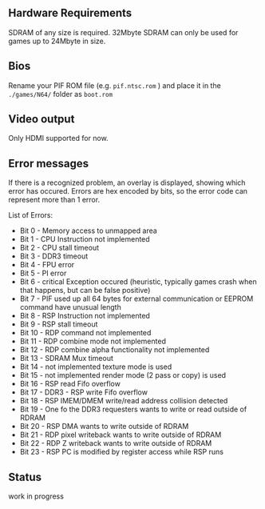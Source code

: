 
## Hardware Requirements
SDRAM of any size is required.
32Mbyte SDRAM can only be used for games up to 24Mbyte in size.

## Bios
Rename your PIF ROM file (e.g. `pif.ntsc.rom` ) and place it in the `./games/N64/` folder as `boot.rom`

## Video output

Only HDMI supported for now.

## Error messages

If there is a recognized problem, an overlay is displayed, showing which error has occured.
Errors are hex encoded by bits, so the error code can represent more than 1 error.

List of Errors:
- Bit 0 - Memory access to unmapped area
- Bit 1 - CPU Instruction not implemented
- Bit 2 - CPU stall timeout
- Bit 3 - DDR3 timeout    
- Bit 4 - FPU error    
- Bit 5 - PI error
- Bit 6 - critical Exception occured (heuristic, typically games crash when that happens, but can be false positive)
- Bit 7 - PIF used up all 64 bytes for external communication or EEPROM command have unusual length
- Bit 8 - RSP Instruction not implemented
- Bit 9 - RSP stall timeout
- Bit 10 - RDP command not implemented
- Bit 11 - RDP combine mode not implemented
- Bit 12 - RDP combine alpha functionality not implemented
- Bit 13 - SDRAM Mux timeout
- Bit 14 - not implemented texture mode is used
- Bit 15 - not implemented render mode (2 pass or copy) is used
- Bit 16 - RSP read Fifo overflow
- Bit 17 - DDR3 - RSP write Fifo overflow
- Bit 18 - RSP IMEM/DMEM write/read address collision detected
- Bit 19 - One fo the DDR3 requesters wants to write or read outside of RDRAM 
- Bit 20 - RSP DMA wants to write outside of RDRAM 
- Bit 21 - RDP pixel writeback wants to write outside of RDRAM
- Bit 22 - RDP Z writeback wants to write outside of RDRAM
- Bit 23 - RSP PC is modified by register access while RSP runs
  
## Status

work in progress